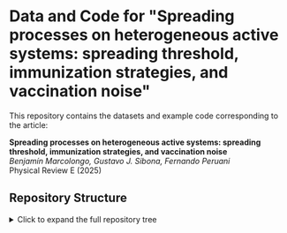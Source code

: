 # Data and Code for "Spreading processes on heterogeneous active systems: spreading threshold, immunization strategies, and vaccination noise"

This repository contains the datasets and example code corresponding to the article:

**Spreading processes on heterogeneous active systems: spreading threshold, immunization strategies, and vaccination noise**  
*Benjamín Marcolongo, Gustavo J. Sibona, Fernando Peruani*  
Physical Review E (2025)

## Repository Structure

<details>
<summary>Click to expand the full repository tree</summary>

```text
PRE-LU19920ER/
├── data/                         # TXT files with tab-separated columns
│   ├── Fig1_panel_b.txt
│   ├── Fig1_panel_c.txt
│   ├── Fig1_panel_d.txt
│   ├── Fig2_panel_a.txt
│   ├── Fig2_panel_b.txt
│   ├── Fig2_panel_c.txt
│   └── Fig2_panel_d.txt
├── code/
│   ├── agents_simulation/        # C++ source + headers for simulations
│   │   ├── agentes.cpp
│   │   ├── Makefile
│   │   └── headers/
│   │       ├── agentes.h
│   │       ├── classparticle.h
│   │       └── parameters.h
│   └── analysis_and_data/        # analysis scripts + auxiliary data
│       ├── README_scripts.md
│       ├── fig_txt_generator.ipynb
│       ├── data/
│       │   ├── N=1k/             # intermediate .npy files
│       │   ├── N=5k/
│       │   └── N=10k/
│       ├── images/               # generated images
│       └── scripts/
│           ├── data_analysis.py
│           ├── pl_exponent_analysis.py
│           └── plot_collapse.py
└── README.md
<\details>```

---
## Folder Structure
```text
PRE-LU19920ER/
├── data/                         # TXT files with tab-separated columns
├── code/
│   ├── analysis_and_data/        # analysis scripts + auxiliary data
│   │   ├── scripts/              # python scripts 
│   │   ├── data/ (N=1k,5k,10k)   # intermediate .npy files
│   │   └── images/               # auxiliary figures
│   └── agents_simulation/        # C++ source + headers for simulations
└── README.md
```
<\details>
---

## Repository Structure

- `data/`  
  Plain text files (`.txt`) with the numerical data used to generate each figure panel.  
  Each file has tab-separated columns with a header line.
```text
├── data/
│   ├── Fig1_panel_b.txt
│   └── Fig1_panel_d.txt
```
- `code/`  
  Example scripts used to generate the figures and perform the simulations.  
```text
├── code/
│   ├── agents_simulation/
│   │   ├── agentes.cpp
│   │   ├── makefile.py
│   │   └── headers/
│   │       ├── agentes.h
│   │       ├── classparticle.h
│   │       └── parameters.h
│   └── analysis_and_data/
│       ├── README_scripts.md
│       ├── fig_txt_geneartor.ipynb
│       ├── data/
│       │   ├── N=1k/ # figures data *.npy
│       │   ├── N=5k/ # figures data *.npy
│       │   └── N=10k/ # figures data *.npy
│       ├── images/ # generated images
│       └── scripts/
│           ├── data_analysis.py
│           ├── pl_exponent_analysis.py
│           └── plot_collapse.py
```
---

## Data Files Description

Below is the minimal explanation of each data file and its columns:

- **Fig1_panel_b.txt**  
  - col 1: ⟨v⟩ (average active speed)   
  - col 2: ⟨n_R⟩ for single-value distribution  
  - col 3: ⟨n_R⟩ for exponential distribution  
  - col 4: ⟨n_R⟩ for power-law distribution  

- **Fig1_panel_c.txt**  
  - col 1: ⟨v⟩ (average active speed same as prev panel.)    
  - col 2: ⟨n_R⟩ for single-value distribution   (calculated directly, see data_analysis.py in code section.) 
  - col 3: ⟨n_R⟩ for exponential distribution   (calculated directly, see data_analysis.py in code section.) 
  - col 4: ⟨n_R⟩ for power-law distribution  (calculated directly, see data_analysis.py in code section.) 

- **Fig1_panel_d.txt**  
  - col 1: q (power law exponent)
  - col 2: ⟨~V⟩^p_c (simulation)  
  - col 3: ⟨~V^p⟩_c (theory) - (calculated directly, see pl_exponent_analysis.py in code section.)  

- **Fig2_panel_a.txt**  
  - col 1: fraction of vaccinated population (f = N_v / N)  
  - col 2–7: normalized epidemic size for each distribution (single, exponential, power-law)  

- **Fig2_panel_b.txt**  
  - col 1: N_v (number of vaccinated agents)  
  - col 2: ⟨n_R⟩ − N_v (epidemic size, single-value distribution)  

- **Fig2_panel_c.txt**  
  - col 1: N_v  
  - col 2: ⟨n_R⟩ − N_v (epidemic size, exponential distribution)  

- **Fig2_panel_d.txt**  
  - col 1: N_v  
  - col 2: ⟨n_R⟩ − N_v (epidemic size, power-law distribution)  

(Insets in the article can be reproduced from these central curves; no extra files are needed.)

---

## How to Use

1. The `.txt` files can be loaded with Python (`pandas.read_csv`), MATLAB, R, or any other data analysis software.  
2. Each file corresponds to one panel of the figures in the article.  
3. To regenerate the figures, run the scripts provided in `code/` (Python ≥ 3.9, NumPy).  

---
## Simulation Details

The raw data in `code/data_and_analysis/data/` (e.g. `N=1k/`, `N=5k/`) were produced using agent-based simulations of **active particles** with heterogeneous speed distributions. The simulations correspond to the scenarios analyzed in the article.

### Model parameters
- **System size (N):** typical runs use *N = 10³* and *N = 5×10³* particles (stored in `N=1k/` and `N=5k/`).
- **Density (ρ):** fixed at ρ = 1000 / 150², so that linear system size *L* varies consistently with *N* to keep ρ constant.
- **Interaction time (τᵢ):** 200.
- **Interaction cross-section (σ):** 4.
- **Composite parameter (Φ):** Φ = 1.4 · ρ · σ · τᵢ, used to determine analytical thresholds.
- **Critical velocities:**  
  - Uniform: v_c = 2 / Φ  
  - Exponential: v_c = 1 / Φ  
  - Power law (q=4): v_c = (3/4) · (2/Φ)

### Speed distributions
Three classes of active speed distributions were simulated:
1. **Single-value (uniform/Dirac)**  
2. **Exponential**  
3. **Power law** with varying exponent q (commonly q = 4, also explored q = 3.1–10).

### Simulation outputs
Each run produces `.npy` arrays containing:
- `velocities_*.npy` → average active speeds ⟨v⟩ (x-axis values).  
- `uniform.npy`, `exponential.npy`, `power_law_alpha=*.npy` → epidemic sizes ⟨n_R⟩ (y-axis values) for the corresponding distribution.  

The **analysis scripts** load these arrays, interpolate them, and compare against theoretical predictions.

### Vaccination strategies
For Fig. 2 in the article:
- **RVS**: Random Vaccination Strategy (uniform random choice of vaccinated agents).  
- **DVS**: Directed Vaccination Strategy (targeted vaccination by activity).  
- Fractions of vaccinated agents *f = N_v / N* are varied (0–30%).  
- Simulation outputs (histograms and average epidemic sizes) are converted into `.txt` files for each panel.

---

### Notes
- The top-level `data/` folder contains the **minimal APS-compliant `.txt` files**, with one file per figure panel.  
- Insets in the article can be reconstructed from the central curves; they are not stored separately.  
- Error bars were omitted in the public `.txt` to simplify reproducibility (as allowed by APS policy).

## Key Parameters

| Symbol | Meaning                         | Value / Expression                 | Notes |
|--------|---------------------------------|------------------------------------|-------|
| **N**  | System size (agents)            | 10³ (`N=1k`) and 5×10³ (`N=5k`)    | Defines the number of active particles |
| **ρ**  | Particle density                | ρ = 1000 / 150²                     | Kept constant while varying N (L scales accordingly) |
| **τᵢ** | Interaction time                | 200                                | Recovery / infection duration |
| **σ**  | Interaction cross-section       | 4                                  | Effective interaction radius |
| **Φ**  | Composite parameter             | Φ = 1.4 · ρ · σ · τᵢ                | Controls epidemic thresholds |
| **v_c (uniform)**     | Critical velocity for single-value distribution | v_c = 2 / Φ       | |
| **v_c (exponential)** | Critical velocity for exponential distribution  | v_c = 1 / Φ       | |
| **v_c (power law)**   | Critical velocity for power-law (q=4)           | v_c = (3/4) · (2/Φ) | General q handled in analysis (`pl_exponent_analysis.py`) |
| **q**  | Power-law exponent               | Typically 4 (also 3.1–10 explored) | Determines heterogeneity of speeds |
| **f**  | Vaccinated fraction              | f = N_v / N (0–0.3 in main figures)| Used for Random (RVS) and Directed (DVS) strategies |


## Citation

If you use these data or codes, please cite the article:

> B. Marcolongo, G. J. Sibona, and F. Peruani. *Spreading processes on heterogeneous active systems: spreading threshold, immunization strategies, and vaccination noise*. Phys. Rev. E (2025).

---

## License

- **Code**: MIT License (see `LICENSE`)  
- **Data**: CC-BY 4.0 (see `LICENSE_DATA`)  

This means the code can be freely reused and modified with attribution, and the data can be reused provided the original work is cited.
